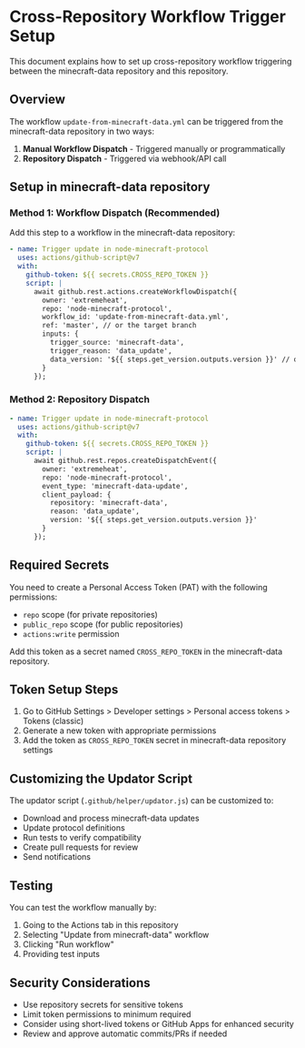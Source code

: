 # Cross-Repository Workflow Trigger Setup

This document explains how to set up cross-repository workflow triggering between the minecraft-data repository and this repository.

## Overview

The workflow `update-from-minecraft-data.yml` can be triggered from the minecraft-data repository in two ways:

1. **Manual Workflow Dispatch** - Triggered manually or programmatically
2. **Repository Dispatch** - Triggered via webhook/API call

## Setup in minecraft-data repository

### Method 1: Workflow Dispatch (Recommended)

Add this step to a workflow in the minecraft-data repository:

```yaml
- name: Trigger update in node-minecraft-protocol
  uses: actions/github-script@v7
  with:
    github-token: ${{ secrets.CROSS_REPO_TOKEN }}
    script: |
      await github.rest.actions.createWorkflowDispatch({
        owner: 'extremeheat',
        repo: 'node-minecraft-protocol',
        workflow_id: 'update-from-minecraft-data.yml',
        ref: 'master', // or the target branch
        inputs: {
          trigger_source: 'minecraft-data',
          trigger_reason: 'data_update',
          data_version: '${{ steps.get_version.outputs.version }}' // or your version variable
        }
      });
```

### Method 2: Repository Dispatch

```yaml
- name: Trigger update in node-minecraft-protocol
  uses: actions/github-script@v7
  with:
    github-token: ${{ secrets.CROSS_REPO_TOKEN }}
    script: |
      await github.rest.repos.createDispatchEvent({
        owner: 'extremeheat',
        repo: 'node-minecraft-protocol',
        event_type: 'minecraft-data-update',
        client_payload: {
          repository: 'minecraft-data',
          reason: 'data_update',
          version: '${{ steps.get_version.outputs.version }}'
        }
      });
```

## Required Secrets

You need to create a Personal Access Token (PAT) with the following permissions:
- `repo` scope (for private repositories)
- `public_repo` scope (for public repositories)
- `actions:write` permission

Add this token as a secret named `CROSS_REPO_TOKEN` in the minecraft-data repository.

## Token Setup Steps

1. Go to GitHub Settings > Developer settings > Personal access tokens > Tokens (classic)
2. Generate a new token with appropriate permissions
3. Add the token as `CROSS_REPO_TOKEN` secret in minecraft-data repository settings

## Customizing the Updator Script

The updator script (`.github/helper/updator.js`) can be customized to:

- Download and process minecraft-data updates
- Update protocol definitions
- Run tests to verify compatibility
- Create pull requests for review
- Send notifications

## Testing

You can test the workflow manually by:

1. Going to the Actions tab in this repository
2. Selecting "Update from minecraft-data" workflow
3. Clicking "Run workflow"
4. Providing test inputs

## Security Considerations

- Use repository secrets for sensitive tokens
- Limit token permissions to minimum required
- Consider using short-lived tokens or GitHub Apps for enhanced security
- Review and approve automatic commits/PRs if needed
